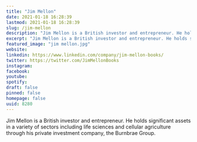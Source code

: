 ```yaml
---
title: "Jim Mellon"
date: 2021-01-18 16:28:39
lastmod: 2021-01-18 16:28:39
slug: /jim-mellon
description: "Jim Mellon is a British investor and entrepreneur. He holds significant assets in a variety of sectors including life sciences and cellular agriculture through his private investment company, the Burnbrae Group."
excerpt: "Jim Mellon is a British investor and entrepreneur. He holds significant assets in a variety of sectors including life sciences and cellular agriculture through his private investment company, the Burnbrae Group."
featured_image: "jim mellon.jpg"
website: 
linkedin: https://www.linkedin.com/company/jim-mellon-books/
twitter: https://twitter.com/JimMellonBooks
instagram: 
facebook: 
youtube: 
spotify: 
draft: false
pinned: false
homepage: false
uuid: 8280
---
```

Jim Mellon is a British investor and entrepreneur. He holds significant
assets in a variety of sectors including life sciences and cellular
agriculture through his private investment company, the Burnbrae Group.
